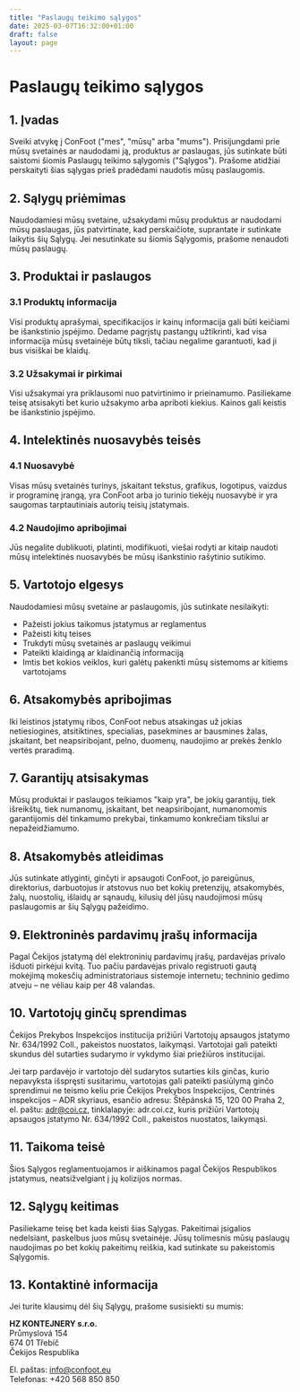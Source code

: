 ```yaml
---
title: "Paslaugų teikimo sąlygos"
date: 2025-03-07T16:32:00+01:00
draft: false
layout: page
---
```


# Paslaugų teikimo sąlygos

## 1. Įvadas

Sveiki atvykę į ConFoot ("mes", "mūsų" arba "mums"). Prisijungdami prie mūsų svetainės ar naudodami ją, produktus ar paslaugas, jūs sutinkate būti saistomi šiomis Paslaugų teikimo sąlygomis ("Sąlygos"). Prašome atidžiai perskaityti šias sąlygas prieš pradėdami naudotis mūsų paslaugomis.

## 2. Sąlygų priėmimas

Naudodamiesi mūsų svetaine, užsakydami mūsų produktus ar naudodami mūsų paslaugas, jūs patvirtinate, kad perskaičiote, suprantate ir sutinkate laikytis šių Sąlygų. Jei nesutinkate su šiomis Sąlygomis, prašome nenaudoti mūsų paslaugų.

## 3. Produktai ir paslaugos

### 3.1 Produktų informacija
Visi produktų aprašymai, specifikacijos ir kainų informacija gali būti keičiami be išankstinio įspėjimo. Dedame pagrįstų pastangų užtikrinti, kad visa informacija mūsų svetainėje būtų tiksli, tačiau negalime garantuoti, kad ji bus visiškai be klaidų.

### 3.2 Užsakymai ir pirkimai
Visi užsakymai yra priklausomi nuo patvirtinimo ir prieinamumo. Pasiliekame teisę atsisakyti bet kurio užsakymo arba apriboti kiekius. Kainos gali keistis be išankstinio įspėjimo.

## 4. Intelektinės nuosavybės teisės

### 4.1 Nuosavybė
Visas mūsų svetainės turinys, įskaitant tekstus, grafikus, logotipus, vaizdus ir programinę įrangą, yra ConFoot arba jo turinio tiekėjų nuosavybė ir yra saugomas tarptautiniais autorių teisių įstatymais.

### 4.2 Naudojimo apribojimai
Jūs negalite dublikuoti, platinti, modifikuoti, viešai rodyti ar kitaip naudoti mūsų intelektinės nuosavybės be mūsų išankstinio rašytinio sutikimo.

## 5. Vartotojo elgesys

Naudodamiesi mūsų svetaine ar paslaugomis, jūs sutinkate nesilaikyti:
- Pažeisti jokius taikomus įstatymus ar reglamentus
- Pažeisti kitų teises
- Trukdyti mūsų svetainės ar paslaugų veikimui
- Pateikti klaidingą ar klaidinančią informaciją
- Imtis bet kokios veiklos, kuri galėtų pakenkti mūsų sistemoms ar kitiems vartotojams

## 6. Atsakomybės apribojimas

Iki leistinos įstatymų ribos, ConFoot nebus atsakingas už jokias netiesiogines, atsitiktines, specialias, pasekmines ar bausmines žalas, įskaitant, bet neapsiribojant, pelno, duomenų, naudojimo ar prekės ženklo vertės praradimą.

## 7. Garantijų atsisakymas

Mūsų produktai ir paslaugos teikiamos "kaip yra", be jokių garantijų, tiek išreikštų, tiek numanomų, įskaitant, bet neapsiribojant, numanomomis garantijomis dėl tinkamumo prekybai, tinkamumo konkrečiam tikslui ar nepažeidžiamumo.

## 8. Atsakomybės atleidimas

Jūs sutinkate atlyginti, ginčyti ir apsaugoti ConFoot, jo pareigūnus, direktorius, darbuotojus ir atstovus nuo bet kokių pretenzijų, atsakomybės, žalų, nuostolių, išlaidų ar sąnaudų, kilusių dėl jūsų naudojimosi mūsų paslaugomis ar šių Sąlygų pažeidimo.

## 9. Elektroninės pardavimų įrašų informacija

Pagal Čekijos įstatymą dėl elektroninių pardavimų įrašų, pardavėjas privalo išduoti pirkėjui kvitą. Tuo pačiu pardavėjas privalo registruoti gautą mokėjimą mokesčių administratoriaus sistemoje internetu; techninio gedimo atveju – ne vėliau kaip per 48 valandas.

## 10. Vartotojų ginčų sprendimas

Čekijos Prekybos Inspekcijos institucija prižiūri Vartotojų apsaugos įstatymo Nr. 634/1992 Coll., pakeistos nuostatos, laikymąsi. Vartotojai gali pateikti skundus dėl sutarties sudarymo ir vykdymo šiai priežiūros institucijai.

Jei tarp pardavėjo ir vartotojo dėl sudarytos sutarties kils ginčas, kurio nepavyksta išspręsti susitarimu, vartotojas gali pateikti pasiūlymą ginčo sprendimui ne teismo keliu prie Čekijos Prekybos Inspekcijos, Centrinės inspekcijos – ADR skyriaus, esančio adresu: Štěpánská 15, 120 00 Praha 2, el. paštu: adr@coi.cz, tinklalapyje: adr.coi.cz, kuris prižiūri Vartotojų apsaugos įstatymo Nr. 634/1992 Coll., pakeistos nuostatos, laikymąsi.

## 11. Taikoma teisė

Šios Sąlygos reglamentuojamos ir aiškinamos pagal Čekijos Respublikos įstatymus, neatsižvelgiant į jų kolizijos normas.

## 12. Sąlygų keitimas

Pasiliekame teisę bet kada keisti šias Sąlygas. Pakeitimai įsigalios nedelsiant, paskelbus juos mūsų svetainėje. Jūsų tolimesnis mūsų paslaugų naudojimas po bet kokių pakeitimų reiškia, kad sutinkate su pakeistomis Sąlygomis.

## 13. Kontaktinė informacija

Jei turite klausimų dėl šių Sąlygų, prašome susisiekti su mumis:

**HZ KONTEJNERY s.r.o.**  
Průmyslová 154  
674 01 Třebíč  
Čekijos Respublika

El. paštas: info@confoot.eu  
Telefonas: +420 568 850 850